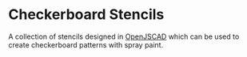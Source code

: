 # Checkerboard Stencils 
A collection of stencils designed in [OpenJSCAD](https://github.com/Spiritdude/OpenJSCAD.org) which can be used to create checkerboard patterns with spray paint.
